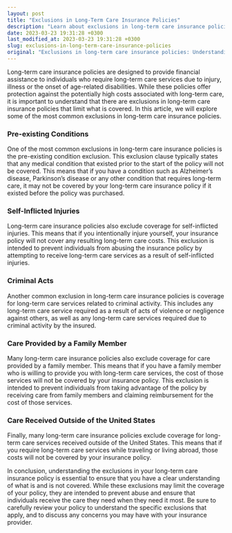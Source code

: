 ```yaml
---
layout: post
title: "Exclusions in Long-Term Care Insurance Policies"
description: "Learn about exclusions in long-term care insurance policies and understand what is not covered by long-term care insurance policies."
date: 2023-03-23 19:31:28 +0300
last_modified_at: 2023-03-23 19:31:28 +0300
slug: exclusions-in-long-term-care-insurance-policies
original: "Exclusions in long-term care insurance policies: Understanding what is not covered by long-term care insurance policies."
---
```

Long-term care insurance policies are designed to provide financial assistance to individuals who require long-term care services due to injury, illness or the onset of age-related disabilities. While these policies offer protection against the potentially high costs associated with long-term care, it is important to understand that there are exclusions in long-term care insurance policies that limit what is covered. In this article, we will explore some of the most common exclusions in long-term care insurance policies.

### Pre-existing Conditions

One of the most common exclusions in long-term care insurance policies is the pre-existing condition exclusion. This exclusion clause typically states that any medical condition that existed prior to the start of the policy will not be covered. This means that if you have a condition such as Alzheimer’s disease, Parkinson’s disease or any other condition that requires long-term care, it may not be covered by your long-term care insurance policy if it existed before the policy was purchased.

### Self-Inflicted Injuries

Long-term care insurance policies also exclude coverage for self-inflicted injuries. This means that if you intentionally injure yourself, your insurance policy will not cover any resulting long-term care costs. This exclusion is intended to prevent individuals from abusing the insurance policy by attempting to receive long-term care services as a result of self-inflicted injuries.

### Criminal Acts

Another common exclusion in long-term care insurance policies is coverage for long-term care services related to criminal activity. This includes any long-term care service required as a result of acts of violence or negligence against others, as well as any long-term care services required due to criminal activity by the insured.

### Care Provided by a Family Member

Many long-term care insurance policies also exclude coverage for care provided by a family member. This means that if you have a family member who is willing to provide you with long-term care services, the cost of those services will not be covered by your insurance policy. This exclusion is intended to prevent individuals from taking advantage of the policy by receiving care from family members and claiming reimbursement for the cost of those services.

### Care Received Outside of the United States

Finally, many long-term care insurance policies exclude coverage for long-term care services received outside of the United States. This means that if you require long-term care services while traveling or living abroad, those costs will not be covered by your insurance policy.

In conclusion, understanding the exclusions in your long-term care insurance policy is essential to ensure that you have a clear understanding of what is and is not covered. While these exclusions may limit the coverage of your policy, they are intended to prevent abuse and ensure that individuals receive the care they need when they need it most. Be sure to carefully review your policy to understand the specific exclusions that apply, and to discuss any concerns you may have with your insurance provider.